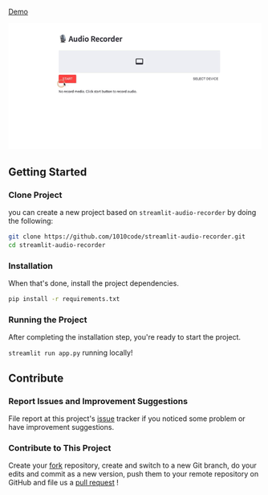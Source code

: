 

[Demo](https://share.streamlit.io/1010code/streamlit-audio-recorder/main/app.py)

![](./screenshot/demo.gif)


## Getting Started
### Clone Project
you can create a new project based on `streamlit-audio-recorder` by doing the following:

```bash
git clone https://github.com/1010code/streamlit-audio-recorder.git
cd streamlit-audio-recorder
```

### Installation
When that's done, install the project dependencies.

```bash
pip install -r requirements.txt
```

### Running the Project
After completing the installation step, you're ready to start the project.

`streamlit run app.py` running locally!

## Contribute
### Report Issues and Improvement Suggestions
File report at this project's [issue](https://github.com/1010code/streamlit-audio-recorder/issues) tracker if you noticed some problem or have improvement suggestions.
### Contribute to This Project
Create your [fork](https://github.com/1010code/streamlit-audio-recorder/fork) repository, create and switch to a new Git branch, do your edits and commit as a new version, push them to your remote repository on GitHub and file us a [pull request](https://github.com/1010code/streamlit-audio-recorder/pulls) !
